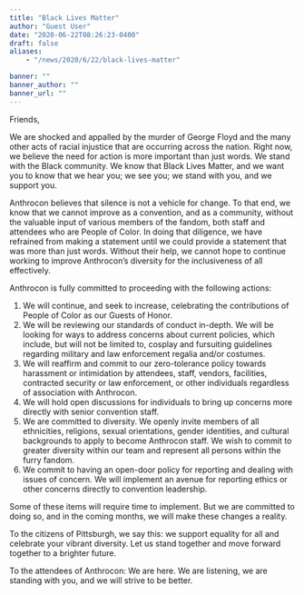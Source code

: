 ```yaml
---
title: "Black Lives Matter"
author: "Guest User"
date: "2020-06-22T08:26:23-0400"
draft: false
aliases:
    - "/news/2020/6/22/black-lives-matter"

banner: ""
banner_author: ""
banner_url: ""
---
```


Friends,

We are shocked and appalled by the murder of George Floyd and the many other acts of racial injustice that are occurring across the nation. Right now, we believe the need for action is more important than just words. We stand with the Black community. We know that Black Lives Matter, and we want you to know that we hear you; we see you; we stand with you, and we support you.

Anthrocon believes that silence is not a vehicle for change. To that end, we know that we cannot improve as a convention, and as a community, without the valuable input of various members of the fandom, both staff and attendees who are People of Color. In doing that diligence, we have refrained from making a statement until we could provide a statement that was more than just words. Without their help, we cannot hope to continue working to improve Anthrocon’s diversity for the inclusiveness of all effectively.

Anthrocon is fully committed to proceeding with the following actions:

1. We will continue, and seek to increase, celebrating the contributions of People of Color as our Guests of Honor.
2. We will be reviewing our standards of conduct in-depth. We will be looking for ways to address concerns about current policies, which include, but will not be limited to, cosplay and fursuiting guidelines regarding military and law enforcement regalia and/or costumes.
3. We will reaffirm and commit to our zero-tolerance policy towards harassment or intimidation by attendees, staff, vendors, facilities, contracted security or law enforcement, or other individuals regardless of association with Anthrocon.
4. We will hold open discussions for individuals to bring up concerns more directly with senior convention staff.
5. We are committed to diversity. We openly invite members of all ethnicities, religions, sexual orientations, gender identities, and cultural backgrounds to apply to become Anthrocon staff. We wish to commit to greater diversity within our team and represent all persons within the furry fandom.
6. We commit to having an open-door policy for reporting and dealing with issues of concern. We will implement an avenue for reporting ethics or other concerns directly to convention leadership.

Some of these items will require time to implement. But we are committed to doing so, and in the coming months, we will make these changes a reality.

To the citizens of Pittsburgh, we say this: we support equality for all and celebrate your vibrant diversity. Let us stand together and move forward together to a brighter future.

To the attendees of Anthrocon: We are here. We are listening, we are standing with you, and we will strive to be better.
